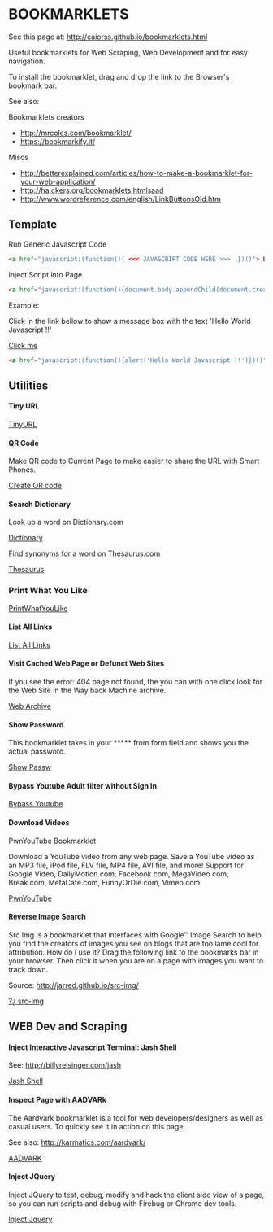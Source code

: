 # BOOKMARKLETS 

See this page at: <http://caiorss.github.io/bookmarklets.html>

Useful bookmarklets for Web Scraping, Web Development and for easy navigation.

To install the bookmarklet, drag and drop the link to the Browser's bookmark bar.

See also: 

Bookmarklets creators

*   http://mrcoles.com/bookmarklet/
*   https://bookmarkify.it/

Miscs
*   http://betterexplained.com/articles/how-to-make-a-bookmarklet-for-your-web-application/
*   http://ha.ckers.org/bookmarklets.htmlsaad
*   http://www.wordreference.com/english/LinkButtonsOld.htm

## Template


Run Generic Javascript Code

```html
<a href="javascript:(function(){ <<< JAVASCRIPT CODE HERE >>>  })()"> Bookmark Label </a>
```

Inject Script into Page

```html
<a href="javascript:(function(){document.body.appendChild(document.createElement('script')).src='http://SCRIPT-URL/SCRIPT.JS' })();"> Label </a>
```

Example: 

Click in the link bellow to show a message box with the text 'Hello World Javascript !!' 

<d1>
<a href="javascript:(function(){alert('Hello World Javascript !!')})()"> Click me </a>
</d1> 

```html
<a href="javascript:(function(){alert('Hello World Javascript !!')})()"> Click me </a>
```



## Utilities


#### Tiny URL

<d1>
<a href="javascript:void(open('http://tinyurl.com/create.php?url='+encodeURIComponent(location.href)))">TinyURL</a>
</d1>

#### QR Code

Make QR code to Current Page to make easier to share the URL with Smart Phones.


<dl>

<a href="javascript:(function(){if(document.getElementById){var x=document.body;var o=document.createElement('script');if(typeof(o)!='object') o=document.standardCreateElement('script');o.setAttribute('src','http://qrbookmarklet.googlecode.com/svn/trunk/qr.js');o.setAttribute('type','text/javascript');x.appendChild(o);}})();">Create QR code </a>

</dl>


#### Search Dictionary

Look up a word on Dictionary.com

<d1>
<a href="javascript:var%20q=escape(window.getSelection()),i,ii;if(!q){for(i=0;i%3Cframes.length;i++){var%20fr=frames[i];try{q=escape(fr.getSelection())}catch(e){};if(q)break;else{for(ii=0;ii%3Cfr.frames.length;ii++){try{q=escape(fr.frames[ii].getSelection())}catch(e){};if(q)break;}}}}if(!q)void(q=prompt('Enter%20word%20to%20define%3A',''));if(q)void(location.href='http://www.dictionary.com/cgi-bin/dict.pl?term='+q);">Dictionary</a>
</d1>

Find synonyms for a word on Thesaurus.com

<d1>
<a href="javascript:var%20q=escape(window.getSelection()),i,ii;if(!q){for(i=0;i%3Cframes.length;i++){var%20fr=frames[i];try{q=escape(fr.getSelection())}catch(e){};if(q)break;else{for(ii=0;ii%3Cfr.frames.length;ii++){try{q=escape(fr.frames[ii].getSelection())}catch(e){};if(q)break;}}}}if(!q)void(q=prompt('Enter%20the%20word%20you%20want%20synonyms%20for%3A',''));if(q)void(location.href='http://www.thesaurus.com/cgi-bin/search?config=roget&words='+q);">Thesaurus</a>
</d1>


### Print What You Like

<d1>
<a href="javascript:(function(){if(window['ppw']&&ppw['bookmarklet']){ppw.bookmarklet.toggle();}else{window._pwyl_home='//www.printwhatyoulike.com/';window._pwyl_pro_id=null;window._pwyl_bmkl=document.createElement('script');window._pwyl_bmkl.setAttribute('type','text/javascript');window._pwyl_bmkl.setAttribute('src',window._pwyl_home+'static/compressed/pwyl_bookmarklet_10.js');window._pwyl_bmkl.setAttribute('pwyl','true');document.getElementsByTagName('head')[0].appendChild(window._pwyl_bmkl);}})();" id="bkmklt_link_safari">PrintWhatYouLike</a>
</d1>

#### List All Links

<d1>

<a href="javascript:(function(){var a=;for(var ln=0;ln<document.links.length;ln++){var lk=document.links[ln];a+=ln+': <a href=\+lk+'\' title=\+lk.text+'\'>'+lk+'</a><br>\n';}w=window.open(,'Links','scrollbars,resizable,width=400,height=600');w.document.write(a);}()">List All Links</a>

</d1>

#### Visit Cached Web Page or Defunct Web Sites

If you see the error: 404 page not found, the you can with one click look for the Web Site in the Way back Machine archive.

<d1>
<a href="javascript:(function(){window.location='http://web.archive.org/web/*/' + document.URL})()" > Web Archive</a>
</d1>


#### Show Password

This bookmarklet takes in your ***** from form field and shows you the actual password.

<a href="javascript:(function(){var%20s,F,j,f,i;%20s%20=%20%22%22;%20F%20=%20document.forms;%20for(j=0;%20j<F.length;%20++j)%20{%20f%20=%20F[j];%20for%20(i=0;%20i<f.length;%20++i)%20{%20if%20(f[i].type.toLowerCase()%20==%20%22password%22)%20s%20+=%20f[i].value%20+%20%22n%22;%20}%20}%20if%20(s)%20alert(%22Passwords%20in%20forms%20on%20this%20page:nn%22%20+%20s);%20else%20alert(%22There%20are%20no%20passwords%20in%20forms%20on%20this%20page.%22);})();">Show Passw</a>


#### Bypass Youtube Adult filter without Sign In

<d1>
<a href="javascript:(function(){window.location.replace(document.URL.replace('watch?v=','v/'))})()"> Bypass Youtube </a>
</d1>

#### Download Videos

PwnYouTube Bookmarklet

Download a YouTube video from any web page. Save a YouTube video as an MP3 file, iPod file, FLV file, MP4 file, AVI file, and more!
Support for Google Video, DailyMotion.com, Facebook.com, MegaVideo.com, Break.com, MetaCafe.com, FunnyOrDie.com, Vimeo.com.

<a href="javascript:(function(){url='http://deturl.com/download-video.js';document.body.appendChild(document.createElement('script')).src=url+'?'+new Date().getTime();})();">PwnYouTube</a>

#### Reverse Image Search

Src Img is a bookmarklet that interfaces with Google™ Image Search to help you find the creators of images you see on blogs that are too lame cool for attribution.
How do I use it? Drag the following link to the bookmarks bar in your browser.
Then click it when you are on a page with images you want to track down.

Source: <http://jarred.github.io/src-img/>

<d1>
<a href="javascript:void((function(){var sir=document.createElement('script');sir.setAttribute('src','http://cdnjs.cloudflare.com/ajax/libs/require.js/0.26.0/require.min.js');sir.setAttribute('type','text/javascript');document.getElementsByTagName('head')[0].appendChild(sir);var sib=document.createElement('script');sib.setAttribute('src','http://jarred.github.com/src-img/js/app/bookmarklet.js?version=0.66');sib.setAttribute('type','text/javascript');document.getElementsByTagName('head')[0].appendChild(sib);})());"><u>?</u>¿<u> src-im</u>g</a>
</d1>


## WEB Dev and Scraping

#### Inject Interactive Javascript Terminal: Jash Shell

See: <http://billyreisinger.com/jash>
    
<d1>
<a href="javascript:(function(){document.body.appendChild(document.createElement('script')).src='http://www.billyreisinger.com/jash/source/latest/Jash.js';})();">Jash Shell</a>
</d1>

#### Inspect Page with AADVARk

The Aardvark bookmarklet is a tool for web developers/designers as well as casual users. To quickly see it in action on this page,

See also: <http://karmatics.com/aardvark/>

<d1>
<a href="javascript:document.getElementsByTagName('head')[0].appendChild(document.createElement('script')).setAttribute('src','http://www.karmatics.com/aardvark/bookmarklet.js')">AADVARK</a>
</d1>


#### Inject JQuery

Inject JQuery to test, debug, modify and hack the client side view of a page, so you can run scripts and debug with Firebug or Chrome dev tools.


<d1>
<a href="javascript:void(function(){document.body.appendChild(document.createElement('script')).src='http://code.jquery.com/jquery-1.7.2.min.js' })();"> Inject Jquery </a>
</d1>

